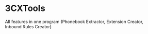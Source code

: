 # 3CXTools
All features in one program (Phonebook Extractor, Extension Creator, Inbound Rules Creator)
